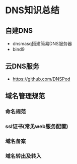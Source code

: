 # DNS知识总结
## 自建DNS
- dnsmasq搭建简易DNS服务器
- bind9

## 云DNS服务
- https://github.com/DNSPod

## 域名管理规范
### 命名规范
### ssl证书(常见web服务配置)
### 域名备案
### 域名转出及转入



